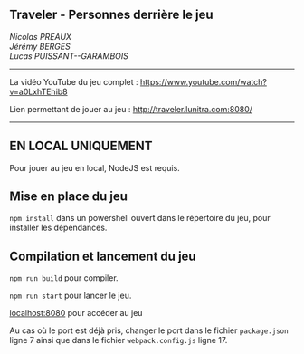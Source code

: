 ## Traveler - Personnes derrière le jeu

*Nicolas PREAUX  
Jérémy BERGES  
Lucas PUISSANT--GARAMBOIS*

-------------------------------------------------------------------

La vidéo YouTube du jeu complet : https://www.youtube.com/watch?v=a0LxhTEhib8

Lien permettant de jouer au jeu : http://traveler.lunitra.com:8080/

-------------------------------------------------------------------

## EN LOCAL UNIQUEMENT

Pour jouer au jeu en local, NodeJS est requis.

## Mise en place du jeu

`npm install` dans un powershell ouvert dans le répertoire du jeu, pour installer les dépendances.

## Compilation et lancement du jeu

`npm run build` pour compiler.

`npm run start` pour lancer le jeu.

[localhost:8080](http://localhost:8080) pour accéder au jeu

Au cas où le port est déjà pris, changer le port dans le fichier `package.json` ligne 7 ainsi que dans le fichier `webpack.config.js` ligne 17.
